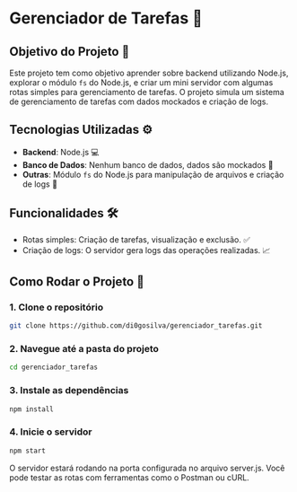 # Gerenciador de Tarefas 🚀

## Objetivo do Projeto 🎯

Este projeto tem como objetivo aprender sobre backend utilizando Node.js, explorar o módulo `fs` do Node.js, e criar um mini servidor com algumas rotas simples para gerenciamento de tarefas. O projeto simula um sistema de gerenciamento de tarefas com dados mockados e criação de logs.

## Tecnologias Utilizadas ⚙️

- **Backend**: Node.js 💻
- **Banco de Dados**: Nenhum banco de dados, dados são mockados 📂
- **Outras**: Módulo `fs` do Node.js para manipulação de arquivos e criação de logs 📜

## Funcionalidades 🛠️

- Rotas simples: Criação de tarefas, visualização e exclusão. ✅
- Criação de logs: O servidor gera logs das operações realizadas. 📈

## Como Rodar o Projeto 🔧

### 1. Clone o repositório
  ```bash
  git clone https://github.com/di0gosilva/gerenciador_tarefas.git
```

### 2. Navegue até a pasta do projeto
  ```bash
  cd gerenciador_tarefas
```
### 3. Instale as dependências
  ```bash
  npm install
```
### 4. Inicie o servidor
  ```bash
  npm start
```
O servidor estará rodando na porta configurada no arquivo server.js. Você pode testar as rotas com ferramentas como o Postman ou cURL.
